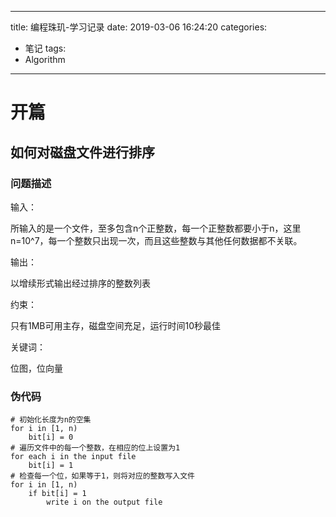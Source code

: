 
---
title: 编程珠玑-学习记录
date: 2019-03-06 16:24:20
categories:
- 笔记
tags:
- Algorithm
---

# 开篇

## 如何对磁盘文件进行排序

### 问题描述

输入：

所输入的是一个文件，至多包含n个正整数，每一个正整数都要小于n，这里n=10^7，每一个整数只出现一次，而且这些整数与其他任何数据都不关联。

输出：

以增续形式输出经过排序的整数列表

约束：

只有1MB可用主存，磁盘空间充足，运行时间10秒最佳

关键词：

位图，位向量

### 伪代码

```
# 初始化长度为n的空集
for i in [1, n)
    bit[i] = 0
# 遍历文件中的每一个整数，在相应的位上设置为1
for each i in the input file
    bit[i] = 1
# 检查每一个位，如果等于1，则将对应的整数写入文件
for i in [1, n)
    if bit[i] = 1
        write i on the output file
```
